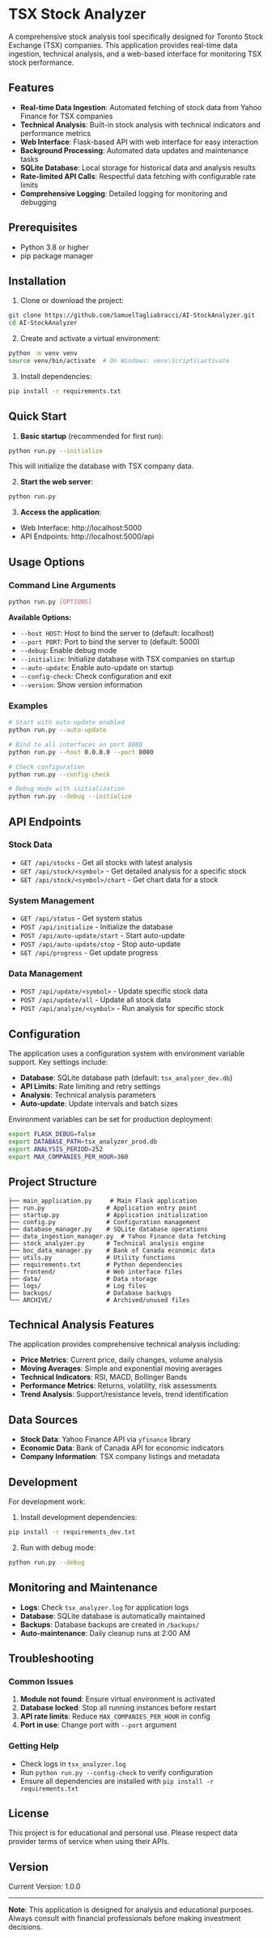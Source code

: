 # TSX Stock Analyzer

A comprehensive stock analysis tool specifically designed for Toronto Stock Exchange (TSX) companies. This application provides real-time data ingestion, technical analysis, and a web-based interface for monitoring TSX stock performance.

## Features

- **Real-time Data Ingestion**: Automated fetching of stock data from Yahoo Finance for TSX companies
- **Technical Analysis**: Built-in stock analysis with technical indicators and performance metrics
- **Web Interface**: Flask-based API with web interface for easy interaction
- **Background Processing**: Automated data updates and maintenance tasks
- **SQLite Database**: Local storage for historical data and analysis results
- **Rate-limited API Calls**: Respectful data fetching with configurable rate limits
- **Comprehensive Logging**: Detailed logging for monitoring and debugging

## Prerequisites

- Python 3.8 or higher
- pip package manager

## Installation

1. Clone or download the project:
```bash
git clone https://github.com/SamuelTagliabracci/AI-StockAnalyzer.git
cd AI-StockAnalyzer
```

2. Create and activate a virtual environment:
```bash
python -m venv venv
source venv/bin/activate  # On Windows: venv\Scripts\activate
```

3. Install dependencies:
```bash
pip install -r requirements.txt
```

## Quick Start

1. **Basic startup** (recommended for first run):
```bash
python run.py --initialize
```
This will initialize the database with TSX company data.

2. **Start the web server**:
```bash
python run.py
```

3. **Access the application**:
- Web Interface: http://localhost:5000
- API Endpoints: http://localhost:5000/api

## Usage Options

### Command Line Arguments

```bash
python run.py [OPTIONS]
```

**Available Options:**
- `--host HOST`: Host to bind the server to (default: localhost)
- `--port PORT`: Port to bind the server to (default: 5000)
- `--debug`: Enable debug mode
- `--initialize`: Initialize database with TSX companies on startup
- `--auto-update`: Enable auto-update on startup
- `--config-check`: Check configuration and exit
- `--version`: Show version information

### Examples

```bash
# Start with auto-update enabled
python run.py --auto-update

# Bind to all interfaces on port 8080
python run.py --host 0.0.0.0 --port 8080

# Check configuration
python run.py --config-check

# Debug mode with initialization
python run.py --debug --initialize
```

## API Endpoints

### Stock Data
- `GET /api/stocks` - Get all stocks with latest analysis
- `GET /api/stock/<symbol>` - Get detailed analysis for a specific stock
- `GET /api/stock/<symbol>/chart` - Get chart data for a stock

### System Management
- `GET /api/status` - Get system status
- `POST /api/initialize` - Initialize the database
- `POST /api/auto-update/start` - Start auto-update
- `POST /api/auto-update/stop` - Stop auto-update
- `GET /api/progress` - Get update progress

### Data Management
- `POST /api/update/<symbol>` - Update specific stock data
- `POST /api/update/all` - Update all stock data
- `POST /api/analyze/<symbol>` - Run analysis for specific stock

## Configuration

The application uses a configuration system with environment variable support. Key settings include:

- **Database**: SQLite database path (default: `tsx_analyzer_dev.db`)
- **API Limits**: Rate limiting and retry settings
- **Analysis**: Technical analysis parameters
- **Auto-update**: Update intervals and batch sizes

Environment variables can be set for production deployment:
```bash
export FLASK_DEBUG=false
export DATABASE_PATH=tsx_analyzer_prod.db
export ANALYSIS_PERIOD=252
export MAX_COMPANIES_PER_HOUR=360
```

## Project Structure

```
├── main_application.py     # Main Flask application
├── run.py                 # Application entry point
├── startup.py             # Application initialization
├── config.py              # Configuration management
├── database_manager.py    # SQLite database operations
├── data_ingestion_manager.py  # Yahoo Finance data fetching
├── stock_analyzer.py      # Technical analysis engine
├── boc_data_manager.py    # Bank of Canada economic data
├── utils.py               # Utility functions
├── requirements.txt       # Python dependencies
├── frontend/              # Web interface files
├── data/                  # Data storage
├── logs/                  # Log files
├── backups/               # Database backups
└── ARCHIVE/               # Archived/unused files
```

## Technical Analysis Features

The application provides comprehensive technical analysis including:

- **Price Metrics**: Current price, daily changes, volume analysis
- **Moving Averages**: Simple and exponential moving averages
- **Technical Indicators**: RSI, MACD, Bollinger Bands
- **Performance Metrics**: Returns, volatility, risk assessments
- **Trend Analysis**: Support/resistance levels, trend identification

## Data Sources

- **Stock Data**: Yahoo Finance API via `yfinance` library
- **Economic Data**: Bank of Canada API for economic indicators
- **Company Information**: TSX company listings and metadata

## Development

For development work:

1. Install development dependencies:
```bash
pip install -r requirements_dev.txt
```

2. Run with debug mode:
```bash
python run.py --debug
```

## Monitoring and Maintenance

- **Logs**: Check `tsx_analyzer.log` for application logs
- **Database**: SQLite database is automatically maintained
- **Backups**: Database backups are created in `/backups/`
- **Auto-maintenance**: Daily cleanup runs at 2:00 AM

## Troubleshooting

### Common Issues

1. **Module not found**: Ensure virtual environment is activated
2. **Database locked**: Stop all running instances before restart
3. **API rate limits**: Reduce `MAX_COMPANIES_PER_HOUR` in config
4. **Port in use**: Change port with `--port` argument

### Getting Help

- Check logs in `tsx_analyzer.log`
- Run `python run.py --config-check` to verify configuration
- Ensure all dependencies are installed with `pip install -r requirements.txt`

## License

This project is for educational and personal use. Please respect data provider terms of service when using their APIs.

## Version

Current Version: 1.0.0

---

**Note**: This application is designed for analysis and educational purposes. Always consult with financial professionals before making investment decisions.

